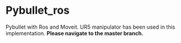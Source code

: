 # Pybullet_ros
Pybullet with Ros and Moveit. 
UR5 manipulator has been used in this implementation.
**Please navigate to the master branch.**
